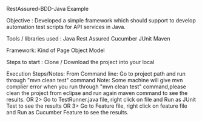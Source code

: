 RestAssured-BDD-Java Example

Objective :
Developed a simple framework which should support to develop automation test scripts for API services in Java.

Tools / libraries used :
Java
Rest Assured
Cucumber
JUnit
Maven

Framework: Kind of Page Object Model

Steps to start :
Clone / Download the project into your local


Execution Steps/Notes:
From Command line: Go to project path and run through "mvn clean test" command 
Note: Some machine will give mvn complier error when you run through "mvn clean test" command,please clean the project from eclipse and run again maven command to see the results.
OR
2> Go to TestRunner.java file, right click on file and Run as JUnit Test to see the results
OR
3> Go to Feature file, right click on feature file and Run as Cucumber Feature to see the results.
